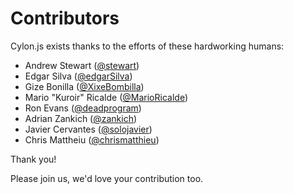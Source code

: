 # Contributors

Cylon.js exists thanks to the efforts of these hardworking humans:

- Andrew Stewart ([@stewart](https://github.com/stewart))
- Edgar Silva ([@edgarSilva](https://github.com/edgarSilva))
- Gize Bonilla ([@XixeBombilla](https://github.com/XixeBombilla))
- Mario "Kuroir" Ricalde ([@MarioRicalde](https://github.com/MarioRicalde))
- Ron Evans ([@deadprogram](https://github.com/deadprogram))
- Adrian Zankich ([@zankich](https://github.com/zankich))
- Javier Cervantes ([@solojavier](https://github.com/solojavier))
- Chris Mattheiu ([@chrismatthieu](https://github.com/chrismatthieu))

Thank you!

Please join us, we'd love your contribution too.
